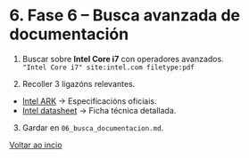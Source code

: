 # 6. Fase 6 – Busca avanzada de documentación
1. Buscar sobre **Intel Core i7** con operadores avanzados.  
`"Intel Core i7" site:intel.com filetype:pdf`

2. Recoller 3 ligazóns relevantes.  
- [Intel ARK](https://ark.intel.com/content/www/es/es/ark.html) → Especificacións oficiais.  
- [Intel datasheet](https://www.intel.com/content/www/us/en/processors/core/core-i7.html) → Ficha técnica detallada. 


3. Gardar en `06_busca_documentacion.md`.


[Voltar ao incio](../README.MD)